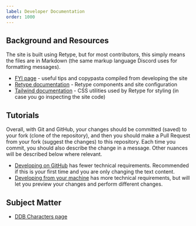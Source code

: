 ```yaml
---
label: Developer Documentation
order: 1000
---
```


## Background and Resources

The site is built using Retype, but for most contributors, this simply means the files are in Markdown (the same markup language Discord uses for formatting messages).

- [FYI page](/docs/dev-fyi.md) - useful tips and copypasta compiled from developing the site
- [Retype documentation](https://retype.com/) - Retype components and site configuration
- [Tailwind documentation](https://tailwindcss.com/) - CSS utilities used by Retype for styling (in case you go inspecting the site code)

## Tutorials

Overall, with Git and GitHub, your changes should be committed (saved) to your fork (clone of the repository), and then you should make a Pull Request from your fork (suggest the changes) to this repository. Each time you commit, you should also describe the change in a message. Other nuances will be described below where relevant.

- [Developing on GitHub](/docs/github-dev.md) has fewer technical requirements. Recommended if this is your first time and you are only changing the text content.
- [Developing from your machine](/docs/local-dev.md) has more technical requirements, but will let you preview your changes and perform different changes.

##  Subject Matter

- [DDB Characters page](https://www.dndbeyond.com/characters/)